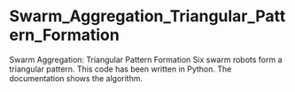 # Swarm_Aggregation_Triangular_Pattern_Formation
Swarm Aggregation: Triangular Pattern Formation
Six swarm robots form a triangular pattern. This code has been written in Python. The documentation shows the algorithm.
